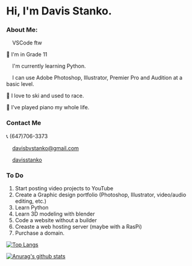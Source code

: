 # Hi, I'm Davis Stanko.

### About Me:

<img height="12" width="12" src="https://simpleicons.org/icons/visualstudiocode.svg" /> VSCode ftw

🏫 I'm in Grade 11

<img height="12" width="12" src="https://simpleicons.org/icons/python.svg" /> I'm currently learning Python.

<img height="12" width="12" src="https://simpleicons.org/icons/adobe.svg" /> I can use Adobe Photoshop, Illustrator, Premier Pro and Audition at a basic level.

🎿 I love to ski and used to race.

🎹 I've played piano my whole life.

### Contact Me
📞 (647)706-3373

<img height="12" width="12" src="https://simpleicons.org/icons/gmail.svg" /> davisbvstanko@gmail.com

<img height="12" width="12" src="https://simpleicons.org/icons/instagram.svg" /> [davisstanko]

### To Do
1. Start posting video projects to YouTube
2. Create a Graphic design portfolio (Photoshop, Illustrator, video/audio editing, etc.)
3. Learn Python
4. Learn 3D modeling with blender
5. Code a website without a builder
6. Creaste a web hosting server (maybe with a RasPi)
7. Purchase a domain.

[![Top Langs](https://github-readme-stats.vercel.app/api/top-langs/?username=davisstanko&langs_count=10&layout=compact)](https://github.com/davisstanko/github-readme-stats)

[![Anurag's github stats](https://github-readme-stats.vercel.app/api?username=davisstanko)](https://github.com/davisstanko/github-readme-stats&count_private=true&show_icons=true)

[davisstanko]: https://instagram.com/davisstanko

